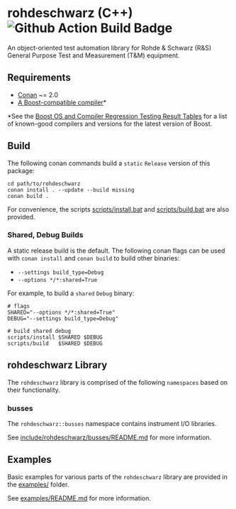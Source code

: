 # rohdeschwarz (C++) ![Github Action Build Badge](https://github.com/Terrabits/rohdeschwarz-cpp/actions/workflows/build-all.yml/badge.svg)


An object-oriented test automation library for Rohde & Schwarz (R&S) General Purpose Test and Measurement (T&M) equipment.

## Requirements

-   [Conan](https://conan.io) ~= 2.0
-   [A Boost-compatible compiler](https://www.boost.org/development/tests/develop/developer/summary.html)\*

\*See the [Boost OS and Compiler Regression Testing Result Tables](https://www.boost.org/development/tests/develop/developer/summary.html) for a list of known-good compilers and versions for the latest version of Boost.

## Build

The following conan commands build a `static` `Release` version of this package:

```shell
cd path/to/rohdeschwarz
conan install . --update --build missing
conan build .
```

For convenience, the scripts [scripts/install](scripts/install)[.bat](scripts/install.bat) and [scripts/build](scripts/build)[.bat](scripts/build.bat) are also provided.

### Shared, Debug Builds

A static release build is the default. The following conan flags can be used with `conan install` and `conan build` to build other binaries:

-   `--settings build_type=Debug`
-   `--options */*:shared=True`

For example, to build a `shared` `Debug` binary:


```shell
# flags
SHARED="--options */*:shared=True"
DEBUG="--settings build_type=Debug"

# build shared debug
scripts/install $SHARED $DEBUG
scripts/build   $SHARED $DEBUG
```

## rohdeschwarz Library

The `rohdeschwarz` library is comprised of the following `namespaces` based on their functionality.

### busses

The `rohdeschwarz::busses` namespace contains instrument I/O libraries.

See [include/rohdeschwarz/busses/README.md](include/rohdeschwarz/busses/README.md) for more information.

## Examples

Basic examples for various parts of the `rohdeschwarz` library are provided in the [examples/](examples/) folder.

See [examples/README.md](examples/README.md) for more information.
